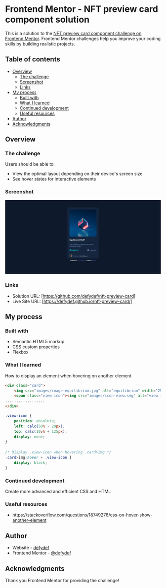 # Frontend Mentor - NFT preview card component solution

This is a solution to the [NFT preview card component challenge on Frontend Mentor](https://www.frontendmentor.io/challenges/nft-preview-card-component-SbdUL_w0U). Frontend Mentor challenges help you improve your coding skills by building realistic projects. 

## Table of contents

- [Overview](#overview)
  - [The challenge](#the-challenge)
  - [Screenshot](#screenshot)
  - [Links](#links)
- [My process](#my-process)
  - [Built with](#built-with)
  - [What I learned](#what-i-learned)
  - [Continued development](#continued-development)
  - [Useful resources](#useful-resources)
- [Author](#author)
- [Acknowledgments](#acknowledgments)

## Overview

### The challenge

Users should be able to:

- View the optimal layout depending on their device's screen size
- See hover states for interactive elements

### Screenshot

![](./screenshot.png)

### Links

- Solution URL: [https://github.com/defydef/nft-preview-card]
- Live Site URL: [https://defydef.github.io/nft-preview-card/]

## My process

### Built with

- Semantic HTML5 markup
- CSS custom properties
- Flexbox

### What I learned

How to display an element when hovering on another element

```html
<div class="card">
    <img src="images/image-equilibrium.jpg" alt="equilibrium" width="250">
    <span class="view-icon"><img src="images/icon-view.svg" alt="view icon"></span>
..................
</div>
```
```css
.view-icon {
    position: absolute;
    left: calc(50% - 20px);
    top: calc(10vh + 125px);
    display: none;
}

/* Display .view-icon when hovering .card>img */
.card>img:hover + .view-icon {
    display: block;
}

```

### Continued development

Create more advanced and efficient CSS and HTML

### Useful resources
- https://stackoverflow.com/questions/18749276/css-on-hover-show-another-element

## Author

- Website - [defydef](https://github.com/defydef)
- Frontend Mentor - [@defydef](https://www.frontendmentor.io/profile/defydef)

## Acknowledgments

Thank you Frontend Mentor for providing the challenge!